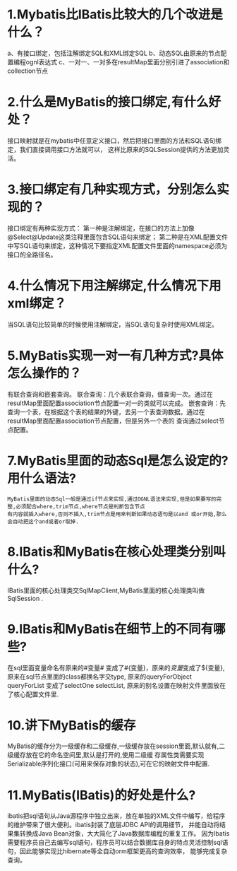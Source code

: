 # 1.Mybatis比IBatis比较大的几个改进是什么？
   a、有接口绑定，包括注解绑定SQL和XML绑定SQL
   b、动态SQL由原来的节点配置编程ognl表达式
   c、一对一、一对多在resultMap里面分别引进了association和collection节点
# 2.什么是MyBatis的接口绑定,有什么好处？
   接口映射就是在mybatis中任意定义接口，然后把接口里面的方法和SQL语句绑定，我们直接调用接口方法就可以，
   这样比原来的SQLSession提供的方法更加灵活。
# 3.接口绑定有几种实现方式，分别怎么实现的？
   接口绑定有两种实现方式：
   第一种是注解绑定，在接口的方法上加像@Select@Update这类注释里面包含SQL语句来绑定；
   第二种是在XML配置文件中写SQL语句来绑定，这种情况下要指定XML配置文件里面的namespace必须为接口的全路径名。
# 4.什么情况下用注解绑定,什么情况下用xml绑定？
   当SQL语句比较简单的时候使用注解绑定，当SQL语句复杂时使用XML绑定。
# 5.MyBatis实现一对一有几种方式?具体怎么操作的？
   有联合查询和嵌套查询。
       联合查询：几个表联合查询，值查询一次。通过在resultMap里面配置association节点配置一对一的类就可以完成。
       嵌套查询：先查询一个表，在根据这个表的结果的外键，去另一个表查询数据。通过在resultMap里面配置association节点配置，但是另外一个表的
       查询通过select节点配置。
# 7.MyBatis里面的动态Sql是怎么设定的?用什么语法?
    MyBatis里面的动态Sql一般是通过if节点来实现,通过OGNL语法来实现,但是如果要写的完整,必须配合where,trim节点,where节点是判断包含节点
    有内容就插入where,否则不插入,trim节点是用来判断如果动态语句是以and 或or开始,那么会自动把这个and或者or取掉. 
# 8.IBatis和MyBatis在核心处理类分别叫什么?
   IBatis里面的核心处理类交SqlMapClient,MyBatis里面的核心处理类叫做SqlSession .
# 9.IBatis和MyBatis在细节上的不同有哪些?
   在sql里面变量命名有原来的#变量# 变成了#{变量}，原来的$变量$变成了${变量}, 原来在sql节点里面的class都换名字交type,
   原来的queryForObject queryForList 变成了selectOne selectList, 原来的别名设置在映射文件里面放在了核心配置文件里.
# 10.讲下MyBatis的缓存
   MyBatis的缓存分为一级缓存和二级缓存,一级缓存放在session里面,默认就有,二级缓存放在它的命名空间里,默认是打开的,使用二级缓
   存属性类需要实现Serializable序列化接口(可用来保存对象的状态),可在它的映射文件中配置<cache/>.
# 11.MyBatis(IBatis)的好处是什么?
   ibatis把sql语句从Java源程序中独立出来，放在单独的XML文件中编写，给程序的维护带来了很大便利。ibatis封装了底层JDBC API的调用细节，
   并能自动将结果集转换成Java Bean对象，大大简化了Java数据库编程的重复工作。
   因为Ibatis需要程序员自己去编写sql语句，程序员可以结合数据库自身的特点灵活控制sql语句，因此能够实现比hibernate等全自动orm框架更高的查询效率，
   能够完成复杂查询。 
